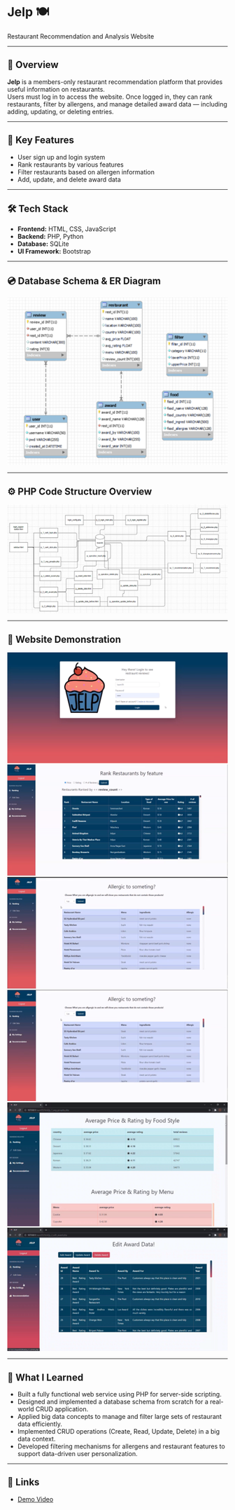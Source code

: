 # Jelp 🍽️  
Restaurant Recommendation and Analysis Website

---

## 📌 Overview

**Jelp** is a members-only restaurant recommendation platform that provides useful information on restaurants.  
Users must log in to access the website. Once logged in, they can rank restaurants, filter by allergens, and manage detailed award data — including adding, updating, or deleting entries.

---

## 🔧 Key Features

- User sign up and login system
- Rank restaurants by various features
- Filter restaurants based on allergen information
- Add, update, and delete award data

---

## 🛠️ Tech Stack

- **Frontend:** HTML, CSS, JavaScript
- **Backend:** PHP, Python
- **Database:** SQLite
- **UI Framework:** Bootstrap

---

## 💿 Database Schema & ER Diagram

![Database Schema](./images/Jelp/db.png)

---

## ⚙️ PHP Code Structure Overview

![PHP Code Structure](./images/Jelp/code_er.png)

---

## 📸 Website Demonstration

![Screenshot 1](./images/Jelp/review_1.png)
![Screenshot 2](./images/Jelp/review_2.png)
![Screenshot 3](./images/Jelp/review_3.png)
![Screenshot 4](./images/Jelp/review_4.png)
![Screenshot 5](./images/Jelp/review_5.png)
![Screenshot 6](./images/Jelp/review_6.png)

---

## 📘 What I Learned

- Built a fully functional web service using PHP for server-side scripting.
- Designed and implemented a database schema from scratch for a real-world CRUD application.
- Applied big data concepts to manage and filter large sets of restaurant data efficiently.
- Implemented CRUD operations (Create, Read, Update, Delete) in a big data context.
- Developed filtering mechanisms for allergens and restaurant features to support data-driven user personalization.

---

## 🔗 Links

- [Demo Video](https://youtu.be/R-_aP4gq6bA)

